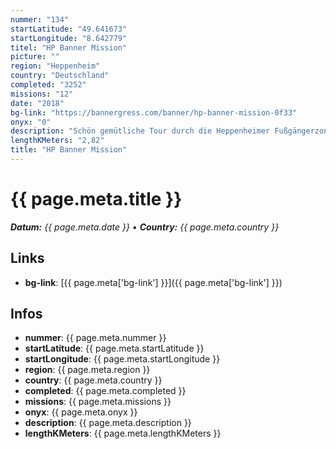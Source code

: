 ```yaml
---
nummer: "134"
startLatitude: "49.641673"
startLongitude: "8.642779"
titel: "HP Banner Mission"
picture: ""
region: "Heppenheim"
country: "Deutschland"
completed: "3252"
missions: "12"
date: "2018"
bg-link: "https://bannergress.com/banner/hp-banner-mission-0f33"
onyx: "0"
description: "Schön gemütliche Tour durch die Heppenheimer Fußgängerzone und Altstadt. Bei richtiger Reihenfolge ergibt sich ein Bild von Marco Mayer. Start und Ende nah am Graben, wo auch geparkt werden kann."
lengthKMeters: "2,82"
title: "HP Banner Mission"
---
```


# {{ page.meta.title }}
_**Datum:** {{ page.meta.date }} • **Country:** {{ page.meta.country }}_

## Links
- **bg-link**: [{{ page.meta['bg-link'] }}]({{ page.meta['bg-link'] }})

## Infos
- **nummer**: {{ page.meta.nummer }}
- **startLatitude**: {{ page.meta.startLatitude }}
- **startLongitude**: {{ page.meta.startLongitude }}
- **region**: {{ page.meta.region }}
- **country**: {{ page.meta.country }}
- **completed**: {{ page.meta.completed }}
- **missions**: {{ page.meta.missions }}
- **onyx**: {{ page.meta.onyx }}
- **description**: {{ page.meta.description }}
- **lengthKMeters**: {{ page.meta.lengthKMeters }}

